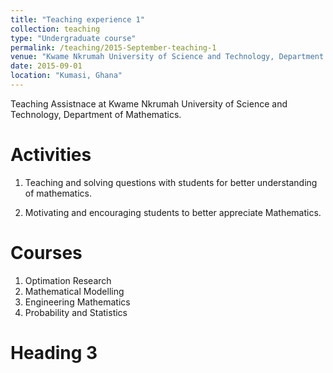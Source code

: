 ```yaml
---
title: "Teaching experience 1"
collection: teaching
type: "Undergraduate course"
permalink: /teaching/2015-September-teaching-1
venue: "Kwame Nkrumah University of Science and Technology, Department of Mathematics"
date: 2015-09-01
location: "Kumasi, Ghana"
---
```


Teaching Assistnace at Kwame Nkrumah University of Science and Technology, Department of Mathematics.

Activities
======
1. Teaching and solving questions with students for better understanding of
mathematics.

2. Motivating and encouraging students to better appreciate Mathematics.

Courses
======
1. Optimation Research 
2. Mathematical Modelling
3. Engineering Mathematics
4. Probability and Statistics

Heading 3
======

